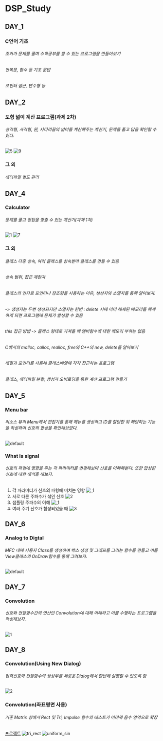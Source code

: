 # DSP_Study

## DAY_1
### C언어 기초
###### 조카가 문제를 풀며 수학공부를 할 수 있는 프로그램을 만들어보기
###### 반복문, 함수 등 기초 문법
###### 포인터 접근, 변수형 등

## DAY_2
### 도형 넓이 계산 프로그램(과제 2차)
###### 삼각형, 사각형, 원, 사다리꼴의 넓이를 계산해주는 계산기, 문제를 풀고 답을 확인할 수 있다.
![5](https://user-images.githubusercontent.com/26676087/47061536-d16fb680-d20c-11e8-9b17-8c4efe3a41c8.PNG)
![9](https://user-images.githubusercontent.com/26676087/47061543-d6cd0100-d20c-11e8-9d81-9a5ed5179c56.PNG)
### 그 외
###### 헤더파일 별도 관리

## DAY_4
### Calculator
###### 문제를 풀고 정답을 맞출 수 있는 계산기(과제 1차)
![1](https://user-images.githubusercontent.com/26676087/47060593-36c1a880-d209-11e8-817c-9e5aee28c203.PNG)
![7](https://user-images.githubusercontent.com/26676087/47060617-49d47880-d209-11e8-9bc5-134f58419334.PNG)
### 그 외
###### 클래스 다중 상속, 여러 클래스를 상속받아 클래스를 만들 수 있음
###### 상속 범위, 접근 제한자
###### 클래스의 인자로 포인터나 참조형을 사용하는 이유, 생성자와 소멸자를 통해 알아보자. 
###### -> 생성자는 두번 생성되지만 소멸자는 한번 : delete 시에 이미 해제된 메모리를 해제하게 되면 프로그램에 문제가 발생할 수 있음
###### this 접근 방법 -> 클래스 형태로 가져올 때 멤버함수에 대한 메모리 부하는 없음
###### C에서의 malloc, calloc, realloc, free와 C++의 new, delete를 알아보기
###### 배열과 포인터를 사용해 클래스배열에 각각 접근하는 프로그램
###### 클래스, 헤더파일 분할, 생성자 오버로딩을 통한 계산 프로그램 만들기

## DAY_5
### Menu bar
###### 리소스 뷰의 Menu에서 편집기를 통해 메뉴를 생성하고 ID를 할당한 뒤 해당하는 기능을 작성하여 신호의 합성을 확인해보았다.
![default](https://user-images.githubusercontent.com/26676087/47059856-104e3e00-d206-11e8-862d-52c8387c7f09.PNG)
### What is signal
###### 신호의 파형에 영향을 주는 각 파라미터를 변경해보며 신호를 이해해본다. 또한 합성된 신호에 대한 해석을 해보자.
1. 각 파라미터가 신호의 파형에 미치는 영향
![_1](https://user-images.githubusercontent.com/26676087/47060182-8acb8d80-d207-11e8-828b-d9d390f1dc2f.PNG)
2. 서로 다른 주파수가 섞인 신호
![_2_](https://user-images.githubusercontent.com/26676087/47060076-07aa3780-d207-11e8-93d6-d3229e432fe0.PNG)
3. 샘플링 주파수의 이해
![_1](https://user-images.githubusercontent.com/26676087/47060296-0f1e1080-d208-11e8-94dc-9694f67a7254.PNG)
4. 여러 주기 신호가 합성되었을 때
![_3_](https://user-images.githubusercontent.com/26676087/47060078-0973fb00-d207-11e8-8398-3cad2ed95c79.PNG)

## DAY_6
### Analog to Digtal
###### MFC 내에 사용자 Class를 생성하여 박스 생성 및 그래프를 그리는 함수를 만들고 이를 View클래스의 OnDraw함수를 통해 그려보자.
![default](https://user-images.githubusercontent.com/26676087/47059725-8900ca80-d205-11e8-8d52-42b9b76f4562.PNG)

## DAY_7
### Convolution
###### 신호와 전달함수간의 연산인 Convolution에 대해 이해하고 이를 수행하는 프로그램을 작성해보자.
![1](https://user-images.githubusercontent.com/26676087/47537972-b59e9b80-d903-11e8-9a0c-056b657796a2.PNG)

## DAY_8
### Convolution(Using New Dialog)
###### 입력신호와 전달함수의 생성부를 새로운 Dialog에서 한번에 실행할 수 있도록 함
![2](https://user-images.githubusercontent.com/26676087/47763296-70afa600-dd03-11e8-94be-f26047915f3b.PNG)
### Convolution(좌표평면 사용)
###### 기존 Matrix 상에서 Rect 및 Tri, Impulse 함수의 테스트가 어려워 음수 영역으로 확장
[프로젝트](https://drive.google.com/open?id=1RC_xvSqM86kVcwXQZOw-PI6ZdvLvOfTU)
![tri_rect](https://user-images.githubusercontent.com/26676087/47830081-ae790100-ddcd-11e8-8398-162a5b909d1e.PNG)
![uniform_sin](https://user-images.githubusercontent.com/26676087/47830083-afaa2e00-ddcd-11e8-9030-d32d87106e9a.PNG)
